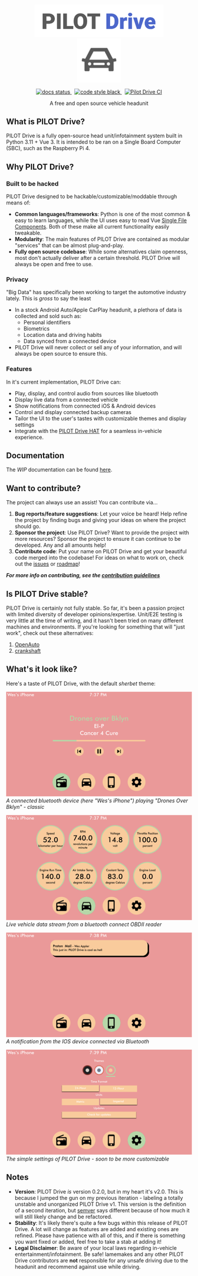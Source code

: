 <!-- This top foratting was admittedly stolen from Angular's README -->
<p align="center">
    <img src="docs/source/images/pilot_text.png" alt="PILOT Drive" width="350px"/>
    <br>
    <img src="docs/source/images/pilot_icon.png" alt="PILOT Drive icon" height="120px" width="120px"/>
</p> 
<p align="center">
  <a href="https://pilot-drive.readthedocs.io/en/latest/?badge=latest">
    <img src="https://readthedocs.org/projects/pilot-drive/badge/?version=latest" alt="docs status" />
  </a>&nbsp;
  <a href="https://github.com/psf/black">
    <img src="https://img.shields.io/badge/code%20style-black-000000.svg" alt="code style black" />
  </a>&nbsp;
  <a href="https://github.com/lamemakes/pilot-drive/actions/workflows/ci.yml">
    <img src="https://github.com/lamemakes/pilot-drive/actions/workflows/ci.yml/badge.svg" alt="Pilot Drive CI" />
  </a>
</p>
<p align="center">A free and open source vehicle headunit</p>

## What is PILOT Drive?

PILOT Drive is a fully open-source head unit/infotainment system built in Python 3.11 + Vue 3. It is intended to be ran on a Single Board Computer (SBC), such as the Raspberry Pi 4.


## Why PILOT Drive?

### Built to be hacked

PILOT Drive designed to be hackable/customizable/moddable through means of:
- **Common languages/frameworks**: Python is one of the most common & easy to learn languages, while the UI uses easy to read Vue [Single File Components](https://vuejs.org/guide/scaling-up/sfc.html). Both of these make all current functionality easily tweakable.
- **Modularity**: The main features of PILOT Drive are contained as modular "services" that can be almost plug-and-play.
- **Fully open source codebase**: While some alternatives claim openness, most don't actually deliver after a certain threshold. PILOT Drive will always be open and free to use.

### Privacy

"Big Data" has specifically been working to target the automotive industry lately. This is _gross_ to say the least
- In a stock Android Auto/Apple CarPlay headunit, a plethora of data is collected and sold such as:
    - Personal identifiers
    - Biometrics
    - Location data and driving habits
    - Data synced from a connected device
- PILOT Drive will never collect or sell any of your information, and will always be open source to ensure this.

### Features

In it's current implementation, PILOT Drive can:
- Play, display, and control audio from sources like bluetooth
- Display live data from a connected vehicle
- Show notifications from connected iOS & Android devices
- Control and display connected backup cameras
- Tailor the UI to the user's tastes with customizable themes and display settings
- Integrate with the [PILOT Drive HAT](https://github.com/lamemakes/pilot-drive-HAT) for a seamless in-vehicle experience.


## Documentation

The _WIP_ documentation can be found [here](https://pilot-drive.readthedocs.io/en/latest/). 


## Want to contribute?

The project can always use an assist! You can contribute via...
1. **Bug reports/feature suggestions**: Let your voice be heard! Help refine the project by finding bugs and giving your ideas on where the project should go.
2. **Sponsor the project**: Use PILOT Drive? Want to provide the project with more resources? Sponsor the project to ensure it can continue to be developed. Any and all amounts help!
3. **Contribute code**: Put your name on PILOT Drive and get your beautiful code merged into the codebase! For ideas on what to work on, check out the [issues](https://github.com/lamemakes/pilot-drive/issues) or [roadmap](https://pilot-drive.readthedocs.io/en/latest/roadmap.html)!

**_For more info on contributing, see the [contribution guidelines](https://github.com/lamemakes/pilot-drive/blob/master/.github/CONTRIBUTING.md)_**


## Is PILOT Drive stable?

PILOT Drive is certainly not fully stable. So far, it's been a passion project with limited diversity of developer opinions/expertise. Unit/E2E testing is very little at the time of writing, and it hasn't been tried on many different machines and environments. If you're looking for something that will "just work", check out these alternatives:

1. [OpenAuto](https://github.com/f1xpl/openauto)
1. [crankshaft](http://getcrankshaft.com/)


## What's it look like?

Here's a taste of PILOT Drive, with the default *sherbet* theme:

![media.png](docs/source/images/ui_screenshots/media.png)
*A connected bluetooth device (here "Wes's iPhone") playing "Drones Over Bklyn" - classic*

![car_stats.png](docs/source/images/ui_screenshots/car_stats.png)
*Live vehicle data stream from a bluetooth connect OBDII reader*

![ios_notif.png](docs/source/images/ui_screenshots/ios_notif.png)
*A notification from the IOS device connected via Bluetooth*

![settings.png](docs/source/images/ui_screenshots/settings.png)
*The simple settings of PILOT Drive - soon to be more customizable*


## Notes
- __Version__: PILOT Drive _is_ version 0.2.0, but in my heart it's v2.0. This is because I jumped the gun on my previous iteration - labeling a totally unstable and unorganized PILOT Drive v1. This version is the definition of a second iteration, but [semver](https://github.com/semver/semver) says different because of how much it will still likely change and be refactored.
- __Stability__: It's likely there's quite a few bugs within this release of PILOT Drive. A lot will change as features are added and existing ones are refined. Please have patience with all of this, and if there is something you want fixed or added, feel free to take a stab at adding it!
- __Legal Disclaimer__: Be aware of your local laws regarding in-vehicle entertainment/infotainment. Be safe! lamemakes and any other PILOT Drive contributors are **not** responsible for any unsafe driving due to the headunit and recommend against use while driving.
